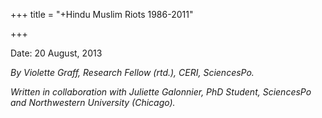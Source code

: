 +++
title = "+Hindu Muslim Riots 1986-2011"

+++

Date: 20 August, 2013

_By Violette Graff, Research Fellow (rtd.), CERI, SciencesPo._

_Written in collaboration with Juliette Galonnier, PhD Student, SciencesPo and Northwestern University (Chicago)._
